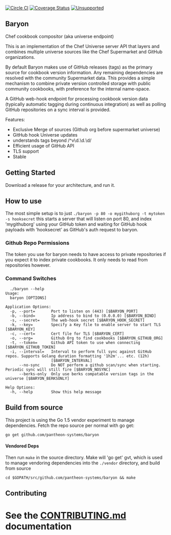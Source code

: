 [![Circle CI](https://circleci.com/gh/pantheon-systems/baryon/tree/master.svg?style=svg&circle-token=92ed13ff052f213b007977e8ef356831b9c63e0d)](https://circleci.com/gh/pantheon-systems/baryon/tree/master) [![Coverage Status](https://coveralls.io/repos/github/pantheon-systems/baryon/badge.svg?branch=master)](https://coveralls.io/github/pantheon-systems/baryon?branch=master)
[![Unsupported](https://img.shields.io/badge/Pantheon-Unsupported-yellow?logo=pantheon&color=FFDC28)](https://pantheon.io/docs/oss-support-levels#unsupported)


Baryon
------

Chef cookbook compositor (aka universe endpoint)

This is an implementation of the Chef Universe server API that layers and combines multiple universe sources like the Chef Supermarket and GitHub organizations.

By default Baryon makes use of GitHub releases (tags) as the primary source for cookbook version information. Any remaining dependencies are resolved with the community Supermarket data. This provides a simple mechanism to combine private version controlled storage with public community cookbooks, with preference for the internal name-space.

A GitHub web-hook endpoint for processing cookbook version data (typically automatic tagging during continuous integration) as well as polling GitHub repositories on a sync interval is provided.

Features:

-	Exclusive Merge of sources (Github org before supermarket universe)
-	GitHub hook Universe updates
-	understands tags beyond /^v\d.\d.\d/
-	Efficient usage of GitHub API
-	TLS support
-	Stable

Getting Started
---------------

Download a release for your architecture, and run it.

How to use
----------

The most simple setup is to just `./baryon -p 80 -o mygithuborg -t mytoken -s hooksecret` this starts a server that will listen on port 80, and index 'mygithuborg' using your GitHub token and waiting for GitHub hook payloads with 'hooksecret' as GitHub's auth request to baryon.

### Github Repo Permissions

The token you use for baryon needs to have access to private repositories if you expect it to index private cookbooks. It only needs to read from repositories however.

### Command Switches

```
  ./baryon --help
Usage:
  baryon [OPTIONS]

Application Options:
  -p, --port=       Port to listen on (443) [$BARYON_PORT]
  -b, --bind=       Ip address to bind to (0.0.0.0) [$BARYON_BIND]
  -s, --secret=     The web-hook secret [$BARYON_HOOK_SECRET]
  -k, --key=        Specify a Key file to enable server to start TLS [$BARYON_KEY]
  -c, --cert=       Cert file for TLS [$BARYON_CERT]
  -o, --org=        Github Org to find cookbooks [$BARYON_GITHUB_ORG]
  -t, --token=      Github API token to use when connecting [$BARYON_GITHUB_TOKEN]
  -i, --interval=   Interval to perform full sync against GitHub repos. Supports Golang duration formatting '1h2m'... etc. (12h)
                    [$BARYON_INTERVAL]
      --no-sync     Do NOT perform a github scan/sync when starting. Periodic sync will still fire [$BARYON_NOSYNC]
      --berks-only  Only use berks compatable version tags in the universe [$BARYON_BERKSONLY]

Help Options:
  -h, --help        Show this help message
```

Build from source
-----------------

This project is using the Go 1.5 vendor experiment to manage dependencies. Fetch the repo source per normal with go get:

```Shell
go get github.com/pantheon-systems/baryon
```

#### Vendored Deps

Then run `make` in the source directory. Make will 'go get' gvt, which is used to manage vendoring dependencies into the `./vendor` directory, and build from source

```Shell
cd $GOPATH/src/github.com/pantheon-systems/baryon && make
```

Contributing
------------

See the [CONTRIBUTING.md](CONTRIBUTING.md) documentation
========================================================
